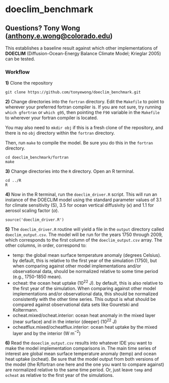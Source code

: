 # doeclim_benchmark

Questions?  Tony Wong (<anthony.e.wong@colorado.edu>)
---

This establishes a baseline result against which other implementations of **DOECLIM** (Diffusion-Ocean-Energy Balance Climate Model; Krieglar 2005) can be tested.

### Workflow

**1)** Clone the repository
```
git clone https://github.com/tonyewong/doeclim_benchmark.git
```

**2)** Change directories into the `fortran` directory. Edit the `Makefile` to point to wherever your preferred fortran compiler is. If you are not sure, try running `which gfortran` or `which g95`, then pointing the `F90` variable in the `Makefile` to wherever your fortran compiler is located.

You may also need to `mkdir obj` if this is a fresh clone of the repository, and there is no `obj` directory within the `fortran` directory.

Then, run `make` to compile the model. Be sure you do this in the `fortran` directory.
```
cd doeclim_benchmark/fortran
make
```

**3)** Change directories into the `R` directory. Open an R terminal.
```
cd ../R
R
```

**4)** Now in the R terminal, run the `doeclim_driver.R` script. This will run an instance of the DOECLIM model using the standard parameter values of 3.1 for climate sensitivity (S), 3.5 for ocean vertical diffusivity ($\kappa$) and 1.1 for aerosol scaling factor ($\alpha$).
```
source('doeclim_driver.R')
```

**5)** The `doeclim_driver.R` routine will yield a file in the `output` directory called `doeclim_output.csv`. The model will be run for the years 1750 through 2009, which corresponds to the first column of the `doeclim_output.csv` array. The other columns, in order, correspond to:
* temp: the global mean surface temperature anomaly (degrees Celsius). by default, this is relative to the first year of the simulation (1750), but when comparing against other model implementations and/or observational data, should be normalized relative to some time period (e.g., 1750-1850 mean).
* ocheat: the ocean heat uptake ($10^{22}$ J). by default, this is also relative to the first year of the simulation. When comparing against other model implementations and/or observational data, this should be normalized consistently with the other time series. This output is what should be compared against observational data sets like Gouretski and Koltermann.
* ocheat.mixed/ocheat.interior: ocean heat anomaly in the mixed layer (near surface) and in the interior (deeper) ($10^{22}$ J)
* ocheatflux.mixed/ocheatflux.interior: ocean heat uptake by the mixed layer and by the interior (W m$^{-2}$)

**6)** Read the `dooeclim_output.csv` results into whatever IDE you want to make the model implementation comparisons in. The main time series of interest are global mean surface temperature anomaly (temp) and ocean heat uptake (ocheat). Be sure that the model output from both versions of the model (the R/fortran one here and the one you want to compare against) are normalized relative to the same time period. Or, just leave `temp` and `ocheat` as relative to the first year of the simulations.
